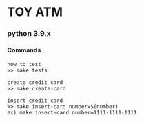 # TOY ATM

### python 3.9.x


#### Commands

```
how to test
>> make tests

create credit card
>> make create-card

insert credit card
>> make insert-card number=$(number)
ex) make insert-card number=1111-1111-1111
```